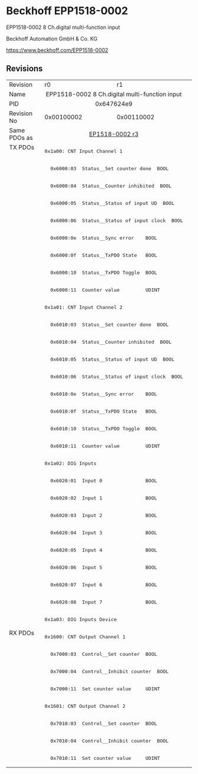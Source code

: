 # Beckhoff EPP1518-0002

EPP1518-0002 8 Ch.digital multi-function input

Beckhoff Automation GmbH & Co. KG

https://www.beckhoff.com/EPP1518-0002

## Revisions
<table>
<tr >
<td>Revision</td>
<td><div class="foo">r0</div></td>
<td><div class="foo">r1</div></td>
</tr>
<tr >
<td>Name</td>
<td colspan=2 align="center"><div class="foo">EPP1518-0002 8 Ch.digital multi-function input</div></td>
</tr>
<tr >
<td>PID</td>
<td colspan=2 align="center"><div class="foo">0x647624e9</div></td>
</tr>
<tr >
<td>Revision No</td>
<td>0x00100002</td>
<td>0x00110002</td>
</tr>
<tr >
<td>Same PDOs as</td>
<td colspan=2 align="center"><a href="EP1518-0002">EP1518-0002 r3</a></td>
</tr>
<tr class="txpdo pdosection">
<td rowspan=28 valign=top>TX PDOs</td>
<td colspan=2 align="left"><pre>0x1a00: CNT Input Channel 1</pre></td>
<td></td>
</tr>
<tr class="txpdo">
<td colspan=2 align="left"><pre>  0x6000:03  Status__Set counter done  BOOL</pre></td>
</tr>
<tr class="txpdo">
<td colspan=2 align="left"><pre>  0x6000:04  Status__Counter inhibited  BOOL</pre></td>
</tr>
<tr class="txpdo">
<td colspan=2 align="left"><pre>  0x6000:05  Status__Status of input UD  BOOL</pre></td>
</tr>
<tr class="txpdo">
<td colspan=2 align="left"><pre>  0x6000:06  Status__Status of input clock  BOOL</pre></td>
</tr>
<tr class="txpdo">
<td colspan=2 align="left"><pre>  0x6000:0e  Status__Sync error    BOOL</pre></td>
</tr>
<tr class="txpdo">
<td colspan=2 align="left"><pre>  0x6000:0f  Status__TxPDO State   BOOL</pre></td>
</tr>
<tr class="txpdo">
<td colspan=2 align="left"><pre>  0x6000:10  Status__TxPDO Toggle  BOOL</pre></td>
</tr>
<tr class="txpdo">
<td colspan=2 align="left"><pre>  0x6000:11  Counter value         UDINT</pre></td>
</tr>
<tr class="txpdo pdosection">
<td colspan=2 align="left"><pre>0x1a01: CNT Input Channel 2</pre></td>
</tr>
<tr class="txpdo">
<td colspan=2 align="left"><pre>  0x6010:03  Status__Set counter done  BOOL</pre></td>
</tr>
<tr class="txpdo">
<td colspan=2 align="left"><pre>  0x6010:04  Status__Counter inhibited  BOOL</pre></td>
</tr>
<tr class="txpdo">
<td colspan=2 align="left"><pre>  0x6010:05  Status__Status of input UD  BOOL</pre></td>
</tr>
<tr class="txpdo">
<td colspan=2 align="left"><pre>  0x6010:06  Status__Status of input clock  BOOL</pre></td>
</tr>
<tr class="txpdo">
<td colspan=2 align="left"><pre>  0x6010:0e  Status__Sync error    BOOL</pre></td>
</tr>
<tr class="txpdo">
<td colspan=2 align="left"><pre>  0x6010:0f  Status__TxPDO State   BOOL</pre></td>
</tr>
<tr class="txpdo">
<td colspan=2 align="left"><pre>  0x6010:10  Status__TxPDO Toggle  BOOL</pre></td>
</tr>
<tr class="txpdo">
<td colspan=2 align="left"><pre>  0x6010:11  Counter value         UDINT</pre></td>
</tr>
<tr class="txpdo pdosection">
<td colspan=2 align="left"><pre>0x1a02: DIG Inputs</pre></td>
</tr>
<tr class="txpdo">
<td colspan=2 align="left"><pre>  0x6020:01  Input 0               BOOL</pre></td>
</tr>
<tr class="txpdo">
<td colspan=2 align="left"><pre>  0x6020:02  Input 1               BOOL</pre></td>
</tr>
<tr class="txpdo">
<td colspan=2 align="left"><pre>  0x6020:03  Input 2               BOOL</pre></td>
</tr>
<tr class="txpdo">
<td colspan=2 align="left"><pre>  0x6020:04  Input 3               BOOL</pre></td>
</tr>
<tr class="txpdo">
<td colspan=2 align="left"><pre>  0x6020:05  Input 4               BOOL</pre></td>
</tr>
<tr class="txpdo">
<td colspan=2 align="left"><pre>  0x6020:06  Input 5               BOOL</pre></td>
</tr>
<tr class="txpdo">
<td colspan=2 align="left"><pre>  0x6020:07  Input 6               BOOL</pre></td>
</tr>
<tr class="txpdo">
<td colspan=2 align="left"><pre>  0x6020:08  Input 7               BOOL</pre></td>
</tr>
<tr class="txpdo pdosection">
<td colspan=2 align="left"><pre>0x1a03: DIG Inputs Device</pre></td>
</tr>
<tr class="rxpdo pdosection">
<td rowspan=8 valign=top>RX PDOs</td>
<td colspan=2 align="left"><pre>0x1600: CNT Output Channel 1</pre></td>
<td></td>
</tr>
<tr class="rxpdo">
<td colspan=2 align="left"><pre>  0x7000:03  Control__Set counter  BOOL</pre></td>
</tr>
<tr class="rxpdo">
<td colspan=2 align="left"><pre>  0x7000:04  Control__Inhibit counter  BOOL</pre></td>
</tr>
<tr class="rxpdo">
<td colspan=2 align="left"><pre>  0x7000:11  Set counter value     UDINT</pre></td>
</tr>
<tr class="rxpdo pdosection">
<td colspan=2 align="left"><pre>0x1601: CNT Output Channel 2</pre></td>
</tr>
<tr class="rxpdo">
<td colspan=2 align="left"><pre>  0x7010:03  Control__Set counter  BOOL</pre></td>
</tr>
<tr class="rxpdo">
<td colspan=2 align="left"><pre>  0x7010:04  Control__Inhibit counter  BOOL</pre></td>
</tr>
<tr class="rxpdo">
<td colspan=2 align="left"><pre>  0x7010:11  Set counter value     UDINT</pre></td>
</tr>
</table>
